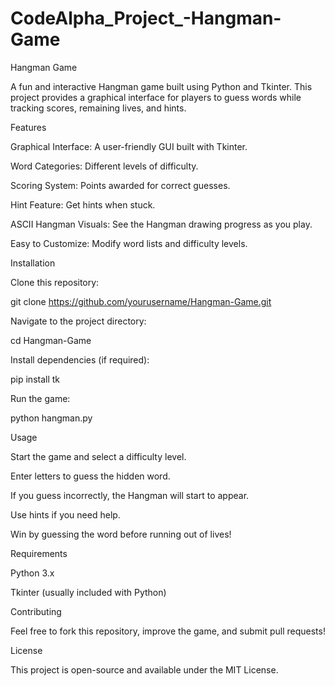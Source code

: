 # CodeAlpha_Project_-Hangman-Game
Hangman Game

A fun and interactive Hangman game built using Python and Tkinter. This project provides a graphical interface for players to guess words while tracking scores, remaining lives, and hints.

Features

Graphical Interface: A user-friendly GUI built with Tkinter.

Word Categories: Different levels of difficulty.

Scoring System: Points awarded for correct guesses.

Hint Feature: Get hints when stuck.

ASCII Hangman Visuals: See the Hangman drawing progress as you play.

Easy to Customize: Modify word lists and difficulty levels.

Installation

Clone this repository:

git clone https://github.com/yourusername/Hangman-Game.git

Navigate to the project directory:

cd Hangman-Game

Install dependencies (if required):

pip install tk

Run the game:

python hangman.py

Usage

Start the game and select a difficulty level.

Enter letters to guess the hidden word.

If you guess incorrectly, the Hangman will start to appear.

Use hints if you need help.

Win by guessing the word before running out of lives!

Requirements

Python 3.x

Tkinter (usually included with Python)

Contributing

Feel free to fork this repository, improve the game, and submit pull requests!

License

This project is open-source and available under the MIT License.
